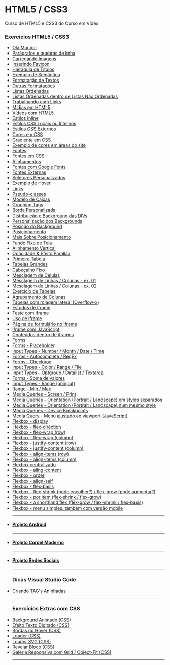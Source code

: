 # HTML5 / CSS3
 Curso de HTML5 e CSS3 do Curso em Vídeo

### Exercícios HTML5 / CSS3

<ul>
<li><a href="https://viniciusm0raes.github.io/html-css/exercicios/ex001/index.html"> Olá Mundo!</a></li>
<li><a href="https://viniciusm0raes.github.io/html-css/exercicios/ex002/index.html"> Parágrafos e quebras de linha</a></li>
<li><a href="https://viniciusm0raes.github.io/html-css/exercicios/ex003/index.html"> Carregando Imagens</a></li>
<li><a href="https://viniciusm0raes.github.io/html-css/exercicios/ex004/index.html"> Inserindo Favicon</a></li>
<li><a href="https://viniciusm0raes.github.io/html-css/exercicios/ex006/index.html"> Hieraquia de Títulos</a></li>
<li><a href="https://viniciusm0raes.github.io/html-css/exercicios/ex007/index.html"> Exemplo de Semântica</a></li>
<li><a href="https://viniciusm0raes.github.io/html-css/exercicios/ex008/index.html"> Formatação de Textos</a></li>
<li><a href="https://viniciusm0raes.github.io/html-css/exercicios/ex008b/index.html">Outras Formatações</a></li>
<li><a href="https://viniciusm0raes.github.io/html-css/exercicios/ex009/index.html"> Listas Ordenadas</a></li>
<li><a href="https://viniciusm0raes.github.io/html-css/exercicios/ex009b/index.html">Listas Ordenadas dentro de Listas Não Ordenadas</a></li>
<li><a href="https://viniciusm0raes.github.io/html-css/exercicios/ex010/index.html"> Trabalhando com Links</a></li>
<li><a href="https://viniciusm0raes.github.io/html-css/exercicios/ex011/index.html"> Mídias em HTML5</a></li>
<li><a href="https://viniciusm0raes.github.io/html-css/exercicios/ex012/index.html"> Vídeos com HTML5</a></li>
<li><a href="https://viniciusm0raes.github.io/html-css/exercicios/ex013/index.html"> Estilos Inline</a></li>
<li><a href="https://viniciusm0raes.github.io/html-css/exercicios/ex014/index.html"> Estilos CSS Locais ou Internos</a></li>
<li><a href="https://viniciusm0raes.github.io/html-css/exercicios/ex015/index.html"> Estilos CSS Externos</a></li>
<li><a href="https://viniciusm0raes.github.io/html-css/exercicios/ex016/cor01.html"> Cores em CSS</a></li>
<li><a href="https://viniciusm0raes.github.io/html-css/exercicios/ex016/cor02.html"> Gradiente em CSS</a></li>
<li><a href="https://viniciusm0raes.github.io/html-css/exercicios/ex016/cor03.html"> Exemplo de cores em áreas do site</a></li>
<li><a href="https://viniciusm0raes.github.io/html-css/exercicios/ex017/fontes.html"> Fontes</a></li>
<li><a href="https://viniciusm0raes.github.io/html-css/exercicios/ex017/fonte01.html"> Fontes em CSS</a></li>
<li><a href="https://viniciusm0raes.github.io/html-css/exercicios/ex017/fonte02.html"> Alinhamentos</a></li>
<li><a href="https://viniciusm0raes.github.io/html-css/exercicios/ex018/fonte01.html"> Fontes com Google Fonts</a></li>
<li><a href="https://viniciusm0raes.github.io/html-css/exercicios/ex018/fonte02.html"> Fontes Externas</a></li>
<li><a href="https://viniciusm0raes.github.io/html-css/exercicios/ex019/seletor01.html"> Seletores Personalizados</a></li>
<li><a href="https://viniciusm0raes.github.io/html-css/exercicios/ex020/hover.html"> Exemplo de Hover</a></li>
<li><a href="https://viniciusm0raes.github.io/html-css/exercicios/ex020/links.html"> Links</a></li>
<li><a href="https://viniciusm0raes.github.io/html-css/exercicios/ex020/pseudo-classe.html"> Pseudo-classes</a></li>
<li><a href="https://viniciusm0raes.github.io/html-css/exercicios/ex021/caixa01.html"> Modelo de Caixas</a></li>  
<li><a href="https://viniciusm0raes.github.io/html-css/exercicios/ex021/caixa02.html"> Grouping Tags</a></li>  
<li><a href="https://viniciusm0raes.github.io/html-css/exercicios/ex021/caixa03.html"> Borda Personalizada</a></li>  
<li><a href="https://viniciusm0raes.github.io/html-css/exercicios/ex022/fundo001.html"> Distribuição e Background das DIVs</a></li>  
<li><a href="https://viniciusm0raes.github.io/html-css/exercicios/ex022/fundo002.html"> Personalização dos Backgrounds</a></li>  
<li><a href="https://viniciusm0raes.github.io/html-css/exercicios/ex022/fundo003.html"> Posição do Background</a></li>  
<li><a href="https://viniciusm0raes.github.io/html-css/exercicios/ex022/fundo004.html"> Posicionamento</a></li>  
<li><a href="https://viniciusm0raes.github.io/html-css/exercicios/ex022/fundo005.html"> Mais Sobre Posicionamento</a></li>  
<li><a href="https://viniciusm0raes.github.io/html-css/exercicios/ex022/fundo006.html"> Fundo Fixo de Tela</a></li>  
<li><a href="https://viniciusm0raes.github.io/html-css/exercicios/ex022/fundo007.html"> Alinhamento Vertical</a></li>  
<li><a href="https://viniciusm0raes.github.io/html-css/exercicios/ex022/parallax.html"> Opacidade & Efeito Parallax</a></li>  
<li><a href="https://viniciusm0raes.github.io/html-css/exercicios/ex023/tabela001.html"> Primeira Tabela</a></li>  
<li><a href="https://viniciusm0raes.github.io/html-css/exercicios/ex023/tabela002.html"> Tabelas Grandes</a></li>  
<li><a href="https://viniciusm0raes.github.io/html-css/exercicios/ex023/tabela003.html"> Cabeçalho Fixo</a></li>  
<li><a href="https://viniciusm0raes.github.io/html-css/exercicios/ex023/tabela004.html"> Mesclagem de Celulas</a></li>  
<li><a href="https://viniciusm0raes.github.io/html-css/desafios/014/desafio-014-p01.html"> Mesclagem de Linhas / Colunas - ex. 01</a></li>    
<li><a href="https://viniciusm0raes.github.io/html-css/desafios/014/desafio-014-p02.html"> Mesclagem de Linhas / Colunas - ex. 02</a></li>    
<li><a href="https://viniciusm0raes.github.io/html-css/exercicios/ex023/tabela005.html"> Exercício de Tabelas</a></li>  
<li><a href="https://viniciusm0raes.github.io/html-css/exercicios/ex023/tabela006.html"> Agrupamento de Colunas</a></li>  
<li><a href="https://viniciusm0raes.github.io/html-css/exercicios/ex023/tabela007.html"> Tabelas com rolagem lateral (Overflow-x)</a></li>  
<li><a href="https://viniciusm0raes.github.io/html-css/exercicios/ex024/iframe001.html"> Estudos de iframe</a></li>  
<li><a href="https://viniciusm0raes.github.io/html-css/exercicios/ex024/iframe002.html"> Teste com iframe</a></li>  
<li><a href="https://viniciusm0raes.github.io/html-css/exercicios/ex024/iframe003.html"> Uso de iframe</a></li>  
<li><a href="https://viniciusm0raes.github.io/html-css/exercicios/ex024/iframe004.html"> Página de formulário no iframe</a></li>  
<li><a href="https://viniciusm0raes.github.io/html-css/exercicios/ex024/iframe005.html"> iframe com JavaScript</a></li>  
<li><a href="https://viniciusm0raes.github.io/html-css/exercicios/ex024/iframe006.html"> Conteúdos dentro de iframes</a></li>  
<li><a href="https://viniciusm0raes.github.io/html-css/exercicios/ex025/form001.html"> Forms</a></li>  
<li><a href="https://viniciusm0raes.github.io/html-css/exercicios/ex025/form002.html"> Forms - Placeholder</a></li>  
<li><a href="https://viniciusm0raes.github.io/html-css/exercicios/ex025/form003.html"> Input Types - Number / Month / Date / Time</a></li>  
<li><a href="https://viniciusm0raes.github.io/html-css/exercicios/ex025/form004.html"> Forms - Autocomplete / RegEx</a></li>  
<li><a href="https://viniciusm0raes.github.io/html-css/exercicios/ex025/form005.html"> Forms - Checkbox</a></li>  
<li><a href="https://viniciusm0raes.github.io/html-css/exercicios/ex025/form006.html"> Input Types - Color / Range / File</a></li>  
<li><a href="https://viniciusm0raes.github.io/html-css/exercicios/ex025/form007.html"> Input Types - Optgroup / Datalist / Textarea</a></li>  
<li><a href="https://viniciusm0raes.github.io/html-css/exercicios/ex025/form008.html"> Forms - Soma de valores</a></li>  
<li><a href="https://viniciusm0raes.github.io/html-css/exercicios/ex025/form009.html"> Input Types - Range (oninput)</a></li>  
<li><a href="https://viniciusm0raes.github.io/html-css/exercicios/ex025/form010.html"> Range - Min / Max</a></li>  
<li><a href="https://viniciusm0raes.github.io/html-css/exercicios/ex026/mq001/index.html"> Media Queries - Screen / Print</a></li>  
<li><a href="https://viniciusm0raes.github.io/html-css/exercicios/ex026/mq002/index.html"> Media Queries - Orientation (Portrait / Landscape) em styles separados</a></li>  
<li><a href="https://viniciusm0raes.github.io/html-css/exercicios/ex026/mq003/index.html"> Media Queries - Orientation (Portrait / Landscape) num mesmo style</a></li>  
<li><a href="https://viniciusm0raes.github.io/html-css/exercicios/ex026/mq004/index.html"> Media Queries - Device Breakpoints</a></li>  
<li><a href="https://viniciusm0raes.github.io/html-css/exercicios/ex026/mq005/index.html"> Media Query - Menu ajustado ao viewport (JavaScript)</a></li>  
<li><a href="https://viniciusm0raes.github.io/html-css/exercicios/ex027/flex001/index.html"> Flexbox - display</a></li>  
<li><a href="https://viniciusm0raes.github.io/html-css/exercicios/ex027/flex002/index.html"> Flexbox - flex-direction</a></li>  
<li><a href="https://viniciusm0raes.github.io/html-css/exercicios/ex027/flex003/flex003a/index.html"> Flexbox - flex-wrap (row)</a></li>  
<li><a href="https://viniciusm0raes.github.io/html-css/exercicios/ex027/flex003/flex003b/index.html"> Flexbox - flex-wrap (column)</a></li>  
<li><a href="https://viniciusm0raes.github.io/html-css/exercicios/ex027/flex004/flex004a/index.html"> Flexbox - justify-content (row)</a></li>  
<li><a href="https://viniciusm0raes.github.io/html-css/exercicios/ex027/flex004/flex004b/index.html"> Flexbox - justify-content (column)</a></li>  
<li><a href="https://viniciusm0raes.github.io/html-css/exercicios/ex027/flex004/flex004c/index.html"> Flexbox - align-items (row)</a></li>  
<li><a href="https://viniciusm0raes.github.io/html-css/exercicios/ex027/flex004/flex004d/index.html"> Flexbox - align-items (column)</a></li>  
<li><a href="https://viniciusm0raes.github.io/html-css/exercicios/ex027/flex005/index.html"> Flexbox centralizado</a></li>  
<li><a href="https://viniciusm0raes.github.io/html-css/exercicios/ex027/flex006/index.html"> Flexbox - aling-content</a></li>
<li><a href="https://viniciusm0raes.github.io/html-css/exercicios/ex027/flex007/index.html"> Flexbox - order</a></li>
<li><a href="https://viniciusm0raes.github.io/html-css/exercicios/ex027/flex008/index.html"> Flexbox - align-self</a></li>
<li><a href="https://viniciusm0raes.github.io/html-css/exercicios/ex027/flex009/index.html"> Flexbox - flex-basis</a></li>
<li><a href="https://viniciusm0raes.github.io/html-css/exercicios/ex027/flex010/index.html"> Flexbox - flex-shrink (pode encolher?) / flex-grow (pode aumentar?)</a></li>
<li><a href="https://viniciusm0raes.github.io/html-css/exercicios/ex027/flex011/index.html"> Flexbox - por item (flex-shrink / flex-grow)</a></li>
<li><a href="https://viniciusm0raes.github.io/html-css/exercicios/ex027/flex012/index.html"> Flexbox - a shorthand flex (flex-grow / flex-shrink / flex-basis)</a></li>
<li><a href="https://viniciusm0raes.github.io/html-css/exercicios/ex027/flex013_menu_flex-box/index.html"> Flexbox - menu simples, também com versão mobile</a></li>

***
<li><h4><a href="https://viniciusm0raes.github.io/projeto-android/">Projeto Android</a></h4></li>
  
***

<li><h4><a href="https://viniciusm0raes.github.io/projeto-cordel/">Projeto Cordel Moderno</a></h4></li> 
  
***
 
<li><h4><a href="https://viniciusm0raes.github.io/projeto-rsocial/">Projeto Redes Sociais</a></h4></li> 
  
***
### Dicas Visual Studio Code 

<li><a href="https://viniciusm0raes.github.io/html-css/dicas/tags_aninhadas.html"> Criando TAG's Aninhadas</a></li>
  
***
### Exercícios Extras com CSS 
  
<li><a href="https://viniciusm0raes.github.io/html-css/exercicios/ex_extras/background-animado.html"> Background Animado (CSS)</a></li>  
<li><a href="https://viniciusm0raes.github.io/html-css/exercicios/ex_extras/efeito-texto.html"> Efeito Texto Digitado (CSS)</a></li>  
<li><a href="https://viniciusm0raes.github.io/html-css/exercicios/ex_extras/bordas-hover.html"> Bordas no Hover (CSS)</a></li>  
<li><a href="https://viniciusm0raes.github.io/html-css/exercicios/ex_extras/loader-css.html"> Loader (CSS)</a></li>  
<li><a href="https://viniciusm0raes.github.io/html-css/exercicios/ex_extras/loader-css-svg.html"> Loader SVG (CSS)</a></li>  
<li><a href="https://viniciusm0raes.github.io/html-css/exercicios/ex_extras/revelar-bloco.html"> Revelar Bloco (CSS)</a></li>  
<li><a href="https://viniciusm0raes.github.io/html-css/exercicios/ex_extras/grid_object-fit_responsivo.html"> Galeria Responsiva com Grid / Object-Fit (CSS)</a></li>  
  
***  
</ul>
